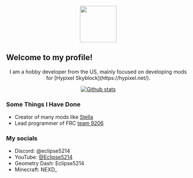 <p align="center">
  <img src="https://avatars.githubusercontent.com/u/83417472?v=4" width="100"/>
</p>

## Welcome to my profile!

<p align="center"> I am a hobby developer from the US, mainly focused on developing mods for [Hypixel Skyblock](https://hypixel.net/). </p>
<p align="center">
  <a href="https://github.com/anuraghazra/github-readme-stats" target="_blank">
    <img alt="Github stats" src="https://github-readme-stats.vercel.app/api?username=Eclipse-5214&count_private=true&show_icons=true&theme=aura" />
  </a>
</p>

### Some Things I Have Done

 * Creator of many mods like [Stella](https://github.com/Eclipse-5214/Stella) 
 * Lead programmer of FRC [team 9206](https://github.com/GRP-Robotics-9206) 

### My socials

 * Discord: @eclipse5214
 * YouTube: [@Eclipse5214](https://www.youtube.com/@Eclipse5214)
 * Geometry Dash: Eclipse5214
 * Minecraft: NEXD_

<!--
**Eclipse-5214/Eclipse-5214** is a ✨ _special_ ✨ repository because its `README.md` (this file) appears on your GitHub profile.

Here are some ideas to get you started:

- 🔭 I’m currently working on ...
- 🌱 I’m currently learning ...
- 👯 I’m looking to collaborate on ...
- 🤔 I’m looking for help with ...
- 💬 Ask me about ...
- 📫 How to reach me: ...
- 😄 Pronouns: ...
- ⚡ Fun fact: ...
-->
